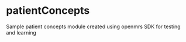 # patientConcepts
Sample patient concepts module created using openmrs SDK for testing and learning
